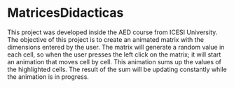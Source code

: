 # MatricesDidacticas

This project was developed inside the AED course from ICESI University. 
The objective of this project is to create an animated matrix with the dimensions entered by the user.
The matrix will generate a random value in each cell, so when the user presses the left click on the matrix; it will start an animation that moves cell by cell. This animation sums up the values of the highlighted cells.
The result of the sum will be updating constantly while the animation is in progress.
